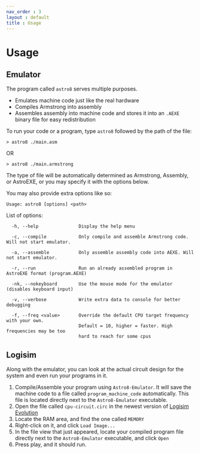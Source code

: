 ```yaml
---
nav_order : 3
layout : default
title : Usage
---
```


# Usage

## Emulator
The program called `astro8` serves multiple purposes.
* Emulates machine code just like the real hardware
* Compiles Armstrong into assembly
* Assembles assembly into machine code and stores it into an `.AEXE` binary file for easy redistribution

To run your code or a program, type `astro8` followed by the path of the file:

```
> astro8 ./main.asm
```
OR

```
> astro8 ./main.armstrong
```

The type of file will be automatically determined as Armstrong, Assembly, or AstroEXE, or you may specify it with the options below.

You may also provide extra options like so:
```
Usage: astro8 [options] <path>
```

List of options:
```
  -h, --help               Display the help menu
```
```
  -c, --compile            Only compile and assemble Armstrong code. Will not start emulator.
```
```
  -a, --assemble           Only assemble assembly code into AEXE. Will not start emulator.
```
```
  -r, --run                Run an already assembled program in AstroEXE format (program.AEXE)
```
```
  -nk, --nokeyboard        Use the mouse mode for the emulator (disables keyboard input)
```
```
  -v, --verbose            Write extra data to console for better debugging
```
```
  -f, --freq <value>       Override the default CPU target frequency with your own.
                           Default = 10, higher = faster. High frequencies may be too
                           hard to reach for some cpus
```


## Logisim
Along with the emulator, you can look at the actual circuit design for the system and even run your programs in it. 
1. Compile/Assemble your program using `Astro8-Emulator`. It will save the machine code to a file called `program_machine_code` automatically. This file is located directly next to the `Astro8-Emulator` executable.
2. Open the file called `cpu-circuit.circ` in the newest version of [Logisim Evolution](https://github.com/logisim-evolution/logisim-evolution/releases)
3. Locate the RAM area, and find the one called `MEMORY`
4. Right-click on it, and click `Load Image...`
5. In the file view that just appeared, locate your compiled program file directly next to the `Astro8-Emulator` executable, and click `Open`
6. Press play, and it should run.
